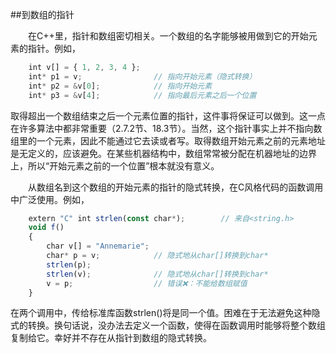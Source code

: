 ##到数组的指针

&emsp;&emsp;在C++里，指针和数组密切相关。一个数组的名字能够被用做到它的开始元素的指针。例如，

```javascript
    int v[] = { 1, 2, 3, 4 };
    int* p1 = v;                // 指向开始元素（隐式转换）
    int* p2 = &v[0];            // 指向开始元素
    int* p3 = &v[4];            // 指向最后元素之后一个位置
```

取得超出一个数组结束之后一个元素位置的指针，这件事将保证可以做到。这一点在许多算法中都非常重要（2.7.2节、18.3节）。当然，这个指针事实上并不指向数组里的一个元素，因此不能通过它去读或者写。取得数组开始元素之前的元素地址是无定义的，应该避免。在某些机器结构中，数组常常被分配在机器地址的边界上，所以“开始元素之前的一个位置”根本就没有意义。

&emsp;&emsp;从数组名到这个数组的开始元素的指针的隐式转换，在C风格代码的函数调用中广泛使用。例如，

```javascript
    extern "C" int strlen(const char*);        // 来自<string.h>
    void f()
    {
        char v[] = "Annemarie";
        char* p = v;            // 隐式地从char[]转换到char*
        strlen(p);
        strlen(v);              // 隐式地从char[]转换到char*
        v = p;                  // 错误❌：不能给数组赋值
    }
```

在两个调用中，传给标准库函数strlen()将是同一个值。困难在于无法避免这种隐式的转换。换句话说，没办法去定义一个函数，使得在函数调用时能够将整个数组复制给它。幸好并不存在从指针到数组的隐式转换。